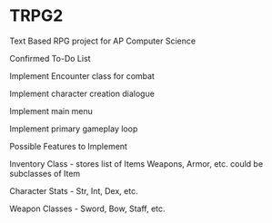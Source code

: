 # TRPG2
Text Based RPG project for AP Computer Science


Confirmed To-Do List

  Implement Encounter class for combat
  
  Implement character creation dialogue
  
  Implement main menu
  
  Implement primary gameplay loop


Possible Features to Implement

  Inventory Class - stores list of Items
    Weapons, Armor, etc. could be subclasses of Item
    
  Character Stats - Str, Int, Dex, etc.
  
  Weapon Classes - Sword, Bow, Staff, etc.
